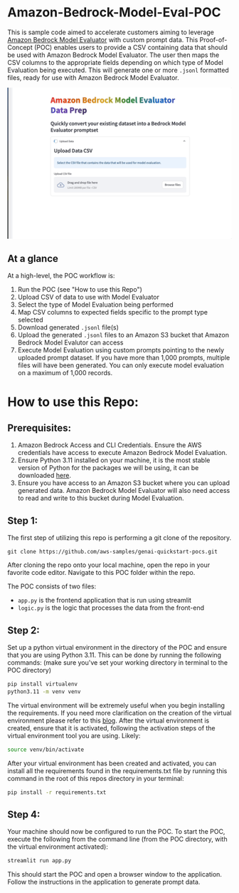 # Amazon-Bedrock-Model-Eval-POC

This is sample code aimed to accelerate customers aiming to leverage [Amazon Bedrock Model Evaluator](https://docs.aws.amazon.com/bedrock/latest/userguide/model-evaluation.html) with custom prompt data. This Proof-of-Concept (POC) enables users to provide a CSV containing data that should be used with Amazon Bedrock Model Evaluator. The user then maps the CSV columns to the appropriate fields depending on which type of Model Evaluation being executed. This will generate one or more `.jsonl` formatted files, ready for use with Amazon Bedrock Model Evaluator.

![Demo of the Amazon Bedrock Model Eval POC](images/demo.gif)

## At a glance
At a high-level, the POC workflow is:
1. Run the POC (see "How to use this Repo")
1. Upload CSV of data to use with Model Evaluator
1. Select the type of Model Evaluation being performed
1. Map CSV columns to expected fields specific to the prompt type selected
1. Download generated `.jsonl` file(s)
1. Upload the generated `.jsonl` files to an Amazon S3 bucket that Amazon Bedrock Model Evalutor can access
1. Execute Model Evaluation using custom prompts pointing to the newly uploaded prompt dataset. If you have more than 1,000 prompts, multiple files will have been generated. You can only execute model evaluation on a maximum of 1,000 records. 

# How to use this Repo:

## Prerequisites:

1. Amazon Bedrock Access and CLI Credentials. Ensure the AWS credentials have access to execute Amazon Bedrock Model Evaluation. 
2. Ensure Python 3.11 installed on your machine, it is the most stable version of Python for the packages we will be using, it can be downloaded [here](https://www.python.org/downloads/release/python-3911/).
3. Ensure you have access to an Amazon S3 bucket where you can upload generated data. Amazon Bedrock Model Evaluator will also need access to read and write to this bucket during Model Evaluation. 

## Step 1:

The first step of utilizing this repo is performing a git clone of the repository.

```
git clone https://github.com/aws-samples/genai-quickstart-pocs.git
```
After cloning the repo onto your local machine, open the repo in your favorite code editor. Navigate to this POC folder within the repo. 

The POC consists of two files: 
* `app.py` is the frontend application that is run using streamlit
* `logic.py` is the logic that processes the data from the front-end

## Step 2:

Set up a python virtual environment in the directory of the POC and ensure that you are using Python 3.11. This can be done by running the following commands: (make sure you've set your working directory in terminal to the POC directory)

```zsh
pip install virtualenv
python3.11 -m venv venv
```
The virtual environment will be extremely useful when you begin installing the requirements. If you need more clarification on the creation of the virtual environment please refer to this [blog](https://www.freecodecamp.org/news/how-to-setup-virtual-environments-in-python/).
After the virtual environment is created, ensure that it is activated, following the activation steps of the virtual environment tool you are using. Likely:
```zsh
source venv/bin/activate
```

After your virtual environment has been created and activated, you can install all the requirements found in the requirements.txt file by running this command in the root of this repos directory in your terminal:

```zsh
pip install -r requirements.txt
```

## Step 4:
Your machine should now be configured to run the POC. To start the POC, execute the following from the command line (from the POC directory, with the virtual environment activated):

```zsh
streamlit run app.py
```
This should start the POC and open a browser window to the application. Follow the instructions in the application to generate prompt data.